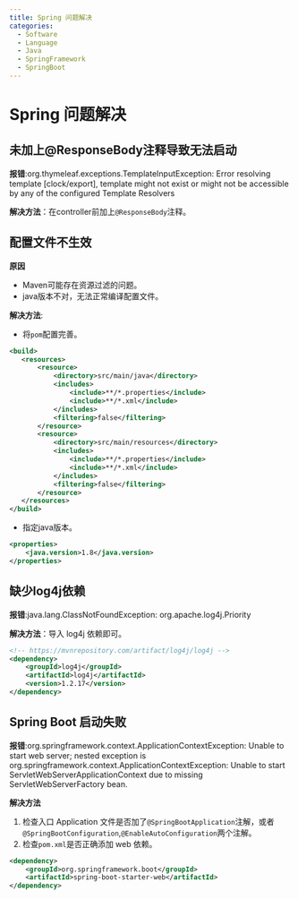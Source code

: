 ```yaml
---
title: Spring 问题解决
categories:
  - Software
  - Language
  - Java
  - SpringFramework
  - SpringBoot
---
```

# Spring 问题解决

## 未加上@ResponseBody注释导致无法启动

**报错**:org.thymeleaf.exceptions.TemplateInputException: Error resolving template [clock/export], template might not exist or might not be accessible by any of the configured Template Resolvers

**解决方法**：在controller前加上`@ResponseBody`注释。

## 配置文件不生效

**原因**

- Maven可能存在资源过滤的问题。
- java版本不对，无法正常编译配置文件。

**解决方法**:

- 将`pom`配置完善。

```xml
<build>
   <resources>
       <resource>
           <directory>src/main/java</directory>
           <includes>
               <include>**/*.properties</include>
               <include>**/*.xml</include>
           </includes>
           <filtering>false</filtering>
       </resource>
       <resource>
           <directory>src/main/resources</directory>
           <includes>
               <include>**/*.properties</include>
               <include>**/*.xml</include>
           </includes>
           <filtering>false</filtering>
       </resource>
   </resources>
</build>
```

- 指定java版本。

```xml
<properties>
    <java.version>1.8</java.version>
</properties>
```

## 缺少log4j依赖

**报错**:java.lang.ClassNotFoundException: org.apache.log4j.Priority

**解决方法**：导入 log4j 依赖即可。

```xml
<!-- https://mvnrepository.com/artifact/log4j/log4j -->
<dependency>
    <groupId>log4j</groupId>
    <artifactId>log4j</artifactId>
    <version>1.2.17</version>
</dependency>
```

## Spring Boot 启动失败

**报错**:org.springframework.context.ApplicationContextException: Unable to start web server; nested exception is org.springframework.context.ApplicationContextException: Unable to start ServletWebServerApplicationContext due to missing ServletWebServerFactory bean.

**解决方法**

1. 检查入口 Application 文件是否加了`@SpringBootApplication`注解，或者`@SpringBootConfiguration`,`@EnableAutoConfiguration`两个注解。
2. 检查`pom.xml`是否正确添加 web 依赖。

```xml
<dependency>
    <groupId>org.springframework.boot</groupId>
    <artifactId>spring-boot-starter-web</artifactId>
</dependency>
```